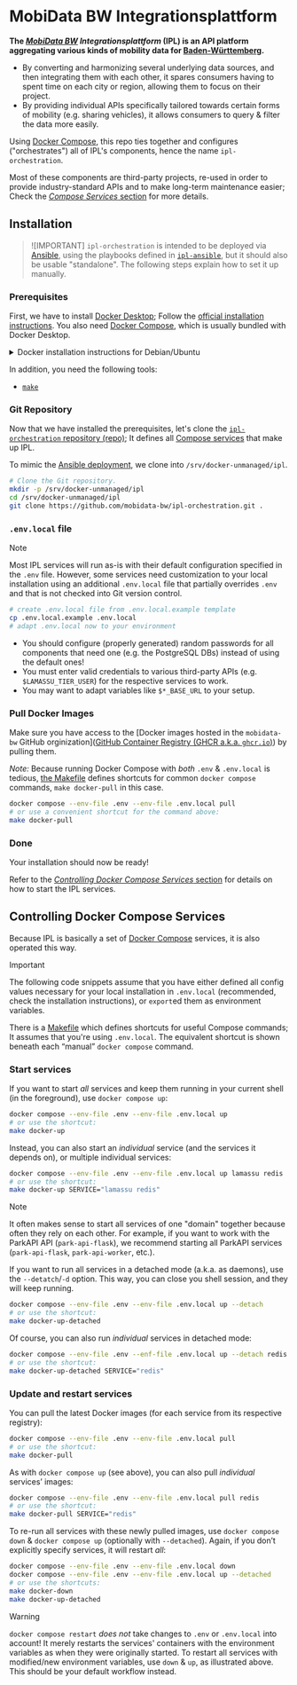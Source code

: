 # MobiData BW Integrationsplattform

**The [*MobiData BW*](https://mobidata-bw.de) *Integrationsplattform* (IPL) is an API platform aggregating various kinds of mobility data for [Baden-Württemberg](https://en.wikipedia.org/wiki/Baden-Württemberg).**

- By converting and harmonizing several underlying data sources, and then integrating them with each other, it spares consumers having to spent time on each city or region, allowing them to focus on their project.
- By providing individual APIs specifically tailored towards certain forms of mobility (e.g. sharing vehicles), it allows consumers to query & filter the data more easily.

Using [Docker Compose](https://docs.docker.com/compose/), this repo ties together and configures ("orchestrates") all of IPL's components, hence the name `ipl-orchestration`.

Most of these components are third-party projects, re-used in order to provide industry-standard APIs and to make long-term maintenance easier; Check the [*Compose Services* section](#compose-services) for more details.


## Installation

> ![IMPORTANT]
> `ipl-orchestration` is intended to be deployed via [Ansible](https://docs.ansible.com/ansible/latest/), using the playbooks defined in [`ipl-ansible`](https://github.com/mobidata-bw/ipl-ansible), but it should also be usable "standalone". The following steps explain how to set it up manually.

### Prerequisites

First, we have to install [Docker Desktop](https://docs.docker.com/desktop/); Follow the [official installation instructions](https://docs.docker.com/get-docker/). You also need [Docker Compose](https://docs.docker.com/compose/), which is usually bundled with Docker Desktop.

<details>
<summary>Docker installation instructions for Debian/Ubuntu</summary>

> ![WARNING]
> These instructions may become outdated, please check the official Docker documentation.

Because we want to use the *latest* Docker packages, we set up the official package sources by Docker Inc. instead of using the built-in system sources.

```bash
# configure the Docker Inc. package sources
curl -fsSL 'https://download.docker.com/linux/ubuntu/gpg' | sudo gpg --dearmor -o /etc/apt/keyrings/docker.gpg
chmod a+r /etc/apt/keyrings/docker.gpg
echo "deb [arch="$(dpkg --print-architecture)" signed-by=/etc/apt/keyrings/docker.gpg] https://download.docker.com/linux/ubuntu "$(. /etc/os-release && echo "$VERSION_CODENAME")" stable" | sudo tee /etc/apt/sources.list.d/docker.list > /dev/null
# update the list of available packages
apt update
# install Docker (Desktop)
apt install docker-ce docker-ce-cli containerd.io docker-buildx-plugin docker-compose-plugin
```
</details>

In addition, you need the following tools:
- [`make`](https://en.wikipedia.org/wiki/Make_(software))

### Git Repository

Now that we have installed the prerequisites, let's clone the [`ipl-orchestration` repository (repo)](https://github.com/mobidata-bw/ipl-orchestration); It defines all [Compose services](https://docs.docker.com/compose/features-uses/) that make up IPL.

To mimic the [Ansible deployment](https://github.com/mobidata-bw/ipl-ansible), we clone into `/srv/docker-unmanaged/ipl`.

```bash
# Clone the Git repository.
mkdir -p /srv/docker-unmanaged/ipl
cd /srv/docker-unmanaged/ipl
git clone https://github.com/mobidata-bw/ipl-orchestration.git .
```

### `.env.local` file

> [!NOTE]
> Most IPL services will run as-is with their default configuration specified in the `.env` file.
> However, some services need customization to your local installation using an additional `.env.local` file that partially overrides `.env` and that is not checked into Git version control.

```bash
# create .env.local file from .env.local.example template
cp .env.local.example .env.local
# adapt .env.local now to your environment
```

- You should configure (properly generated) random passwords for all components that need one (e.g. the PostgreSQL DBs) instead of using the default ones!
- You must enter valid credentials to various third-party APIs (e.g. `$LAMASSU_TIER_USER`) for the respective services to work.
- You may want to adapt variables like `$*_BASE_URL` to your setup.

### Pull Docker Images

Make sure you have access to the [Docker images hosted in the `mobidata-bw` GitHub orginization]([GitHub Container Registry (GHCR a.k.a. `ghcr.io`)](https://github.com/orgs/mobidata-bw/packages)) by pulling them.

*Note:* Because running Docker Compose with *both* `.env` & `.env.local` is tedious, [the Makefile](Makefile) defines shortcuts for common `docker compose` commands, `make docker-pull` in this case.

```bash
docker compose --env-file .env --env-file .env.local pull
# or use a convenient shortcut for the command above:
make docker-pull
```

### Done

Your installation should now be ready!

Refer to the [*Controlling Docker Compose Services* section](#controlling-docker-compose-services) for details on how to start the IPL services.


## Controlling Docker Compose Services

Because IPL is basically a set of [Docker Compose](https://docs.docker.com/compose/) services, it is also operated this way.

> [!IMPORTANT]
> The following code snippets assume that you have either defined all config values necessary for your local installation in `.env.local` (recommended, check the installation instructions), or `export`ed them as environment variables.

There is a [Makefile](https://en.wikipedia.org/wiki/Make_(software)#Makefiles) which defines shortcuts for useful Compose commands; It assumes that you're using `.env.local`. The equivalent shortcut is shown beneath each “manual” `docker compose` command.

### Start services

If you want to start *all* services and keep them running in your current shell (in the foreground), use `docker compose up`:

```bash
docker compose --env-file .env --env-file .env.local up
# or use the shortcut:
make docker-up
```

Instead, you can also start an *individual* service (and the services it depends on), or multiple individual services:

```bash
docker compose --env-file .env --env-file .env.local up lamassu redis
# or use the shortcut:
make docker-up SERVICE="lamassu redis"
```

> [!NOTE]
> It often makes sense to start all services of one "domain" together because often they rely on each other. For example, if you want to work with the ParkAPI API (`park-api-flask`), we recommend starting all ParkAPI services (`park-api-flask`, `park-api-worker`, etc.).

If you want to run all services in a detached mode (a.k.a. as daemons), use the `--detatch`/`-d` option. This way, you can close you shell session, and they will keep running.

```bash
docker compose --env-file .env --env-file .env.local up --detach
# or use the shortcut:
make docker-up-detached
```

Of course, you can also run *individual* services in detached mode:

```bash
docker compose --env-file .env --enf-file .env.local up --detach redis
# or use the shortcut:
make docker-up-detached SERVICE="redis"
```

### Update and restart services

You can pull the latest Docker images (for each service from its respective registry):

```bash
docker compose --env-file .env --env-file .env.local pull
# or use the shortcut:
make docker-pull
```

As with `docker compose up` (see above), you can also pull *individual* services’ images:

```bash
docker compose --env-file .env --env-file .env.local pull redis
# or use the shortcut:
make docker-pull SERVICE="redis"
```

To re-run all services with these newly pulled images, use `docker compose down` & `docker compose up` (optionally with `--detached`). Again, if you don’t explicitly specify services, it will restart *all*:

```bash
docker compose --env-file .env --env-file .env.local down
docker compose --env-file .env --env-file .env.local up --detached
# or use the shortcuts:
make docker-down
make docker-up-detached
```

> [!WARNING]
> `docker compose restart` *does not* take changes to `.env` or `.env.local` into account! It merely restarts the services' containers with the environment variables as when they were originally started. To restart all services with modified/new environment variables, use `down` & `up`, as illustrated above. This should be your default workflow instead.
